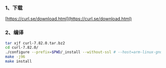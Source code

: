 ### 1、下载

[https://curl.se/download.html](https://curl.se/download.html)



### 2、编译

```bash
tar xjf curl-7.82.0.tar.bz2
cd curl-7.82.0/
./configure --prefix=$PWD/_install --without-ssl # --host=arm-linux-gnueabihf CC=arm-linux-gnueabihf-gcc
make -j96
make install
```

